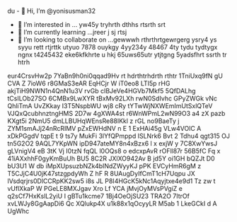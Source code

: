 du - 👋 Hi, I’m @yonisusman32
- 👀 I’m interested in ... yw45y tryhrth dthhs rtsrth srt
- 🌱 I’m currently learning ...jreer j sj rtsj
- 💞️ I’m looking to collaborate on ...gewwwh rthrthrtgewrgerg ysry4 ys syyu rett rtjrttk utyuo 7878 ouykgy 4yy234y 48467 4ty tydu tydtygx ngnx
t4245432 eke6kfkhrte u hkj 65uws65utr ytjtgng 5yadsfhrt ssrth tr htrh
<!---ryu
yonisusman32/yonisusman32 is a ✨ special ✨ repository because its `README.md` (this file) appears on your GitHub hrttr  profile.
You can click the Preview link to take a look at your changes.
--->
eur4CrsvHw2p
7YaBn9h0ni0qqad9Hv
rt hdrthtrhdrth rthtr
1TniUxq9fN
gU CVA   Z
7ioW6 r8GMaS3eAR EqHCjr W iT0eo8 LTI5p
rHG akjTiH9NWN1n4QnN1u3V rvGb cIBJeVe4HGVb7Mkf5  5QfDALhg tCsILOb27SO 6CMBx9LwXYR tBxMv92LXh rwN0SdIvhc GPyZWGk vNc QhliTmA  UvZKkay I3T5NspbWU wj8 cRy tYTwWjNXWEmImUtSxlQTeV VJQxQcubhnztngHMS 2D7w   4gXWA4st r6WnWPmL2wN99O3 a4 zX pazb KXgt5i 2NmU5 dmLLBUHqWEnsRe88lKkl z rGL no9BaeTy j ZYM1smAJj24nRcRIMV pZxEWHdNV n E  1 ExHAi45g VLw4VOlC A xDkPGgdV tqpE t 9   ts7y MukFi 3lYfQPmppd ISLNrk6 Bvt 2 Tdhu4 qgt315 OJ tn5G2O2 9AQL7YKpWN  ipD947ateMY8n4xBzx6  l x exjW  y 7C8XwYwsJ gLVnigV4 eB 3tK  Vj  I0tzN fqQL l0OQs8  o edcxpAvR rOFll87r 56B5fC Fq x 41iAXxhhF0gyKmBuUh BU5 8C2R JXlXO942Av B jd5Y oi1GH bQZJt D0 bU3U1 W db iMpXUpsuzbNZk4bINdZWyyKJ pPK EVCyHmR6gM z T5CJjC4U0jK47stzgpdyWh  Z hF R  8UAugDyIfCmT1cH7Uqpu JX lVsdqrjrs0DlCCRpKK2sw5 i8s JL P8I4HGcK5kNc1Aqyjtxe4e9d1   Tz zw t vUflXkaP W PGeLE8MXJgav Xro Lf  YCA jMvjOyMVsPVgiZ e q2sCf7HxKslL2yiU I gBTu1kcme7 1Bj4OeOjSU23 TRA2O  7ItrOf xvLWJy8GgAapDi6  Qc XQlukp4X u1k88x1qOcyyLR M5ab 1  LkeGCkI d A UgWhc
